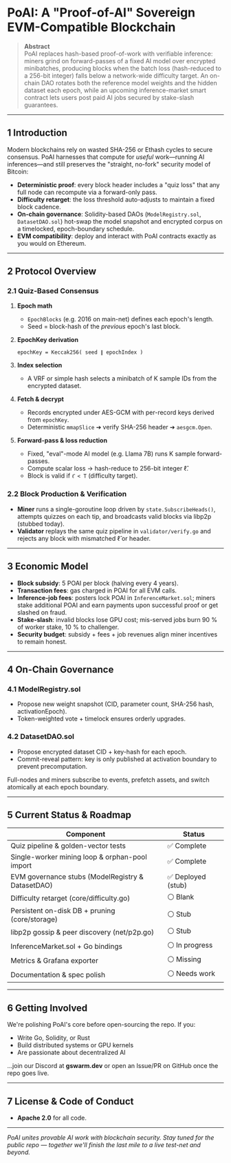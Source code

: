 # PoAI: A "Proof-of-AI" Sovereign EVM-Compatible Blockchain

> **Abstract**  
> PoAI replaces hash-based proof-of-work with verifiable inference: miners grind on forward-passes of a fixed AI model over encrypted minibatches, producing blocks when the batch loss (hash-reduced to a 256-bit integer) falls below a network-wide difficulty target. An on-chain DAO rotates both the reference model weights and the hidden dataset each epoch, while an upcoming inference-market smart contract lets users post paid AI jobs secured by stake-slash guarantees.

---

## 1 Introduction

Modern blockchains rely on wasted SHA-256 or Ethash cycles to secure consensus. PoAI harnesses that compute for _useful_ work—running AI inferences—and still preserves the "straight, no-fork" security model of Bitcoin:

- **Deterministic proof**: every block header includes a "quiz loss" that any full node can recompute via a forward-only pass.
- **Difficulty retarget**: the loss threshold auto-adjusts to maintain a fixed block cadence.
- **On-chain governance**: Solidity-based DAOs (`ModelRegistry.sol`, `DatasetDAO.sol`) hot-swap the model snapshot and encrypted corpus on a timelocked, epoch-boundary schedule.
- **EVM compatibility**: deploy and interact with PoAI contracts exactly as you would on Ethereum.

---

## 2 Protocol Overview

### 2.1 Quiz-Based Consensus

1. **Epoch math**  
   - `EpochBlocks` (e.g. 2016 on main-net) defines each epoch's length.  
   - Seed = block-hash of the _previous_ epoch's last block.  

2. **EpochKey derivation**  
   ```text
   epochKey = Keccak256( seed ∥ epochIndex )
   ```

3. **Index selection**

   * A VRF or simple hash selects a minibatch of K sample IDs from the encrypted dataset.

4. **Fetch & decrypt**

   * Records encrypted under AES-GCM with per-record keys derived from `epochKey`.
   * Deterministic `mmapSlice` ➔ verify SHA-256 header ➔ `aesgcm.Open`.

5. **Forward-pass & loss reduction**

   * Fixed, "eval"-mode AI model (e.g. Llama 7B) runs K sample forward-passes.
   * Compute scalar loss → hash-reduce to 256-bit integer ℓ̂.
   * Block is valid if `ℓ̂ < T` (difficulty target).

### 2.2 Block Production & Verification

* **Miner** runs a single-goroutine loop driven by `state.SubscribeHeads()`, attempts quizzes on each tip, and broadcasts valid blocks via libp2p (stubbed today).
* **Validator** replays the same quiz pipeline in `validator/verify.go` and rejects any block with mismatched ℓ̂ or header.

---

## 3 Economic Model

* **Block subsidy**: 5 POAI per block (halving every 4 years).
* **Transaction fees**: gas charged in POAI for all EVM calls.
* **Inference-job fees**: posters lock POAI in `InferenceMarket.sol`; miners stake additional POAI and earn payments upon successful proof or get slashed on fraud.
* **Stake-slash**: invalid blocks lose GPU cost; mis-served jobs burn 90 % of worker stake, 10 % to challenger.
* **Security budget**: subsidy + fees + job revenues align miner incentives to remain honest.

---

## 4 On-Chain Governance

### 4.1 ModelRegistry.sol

* Propose new weight snapshot (CID, parameter count, SHA-256 hash, activationEpoch).
* Token-weighted vote + timelock ensures orderly upgrades.

### 4.2 DatasetDAO.sol

* Propose encrypted dataset CID + key-hash for each epoch.
* Commit-reveal pattern: key is only published at activation boundary to prevent precomputation.

Full-nodes and miners subscribe to events, prefetch assets, and switch atomically at each epoch boundary.

---

## 5 Current Status & Roadmap

| Component                                         | Status            |
| ------------------------------------------------- | ----------------- |
| Quiz pipeline & golden-vector tests               | ✅ Complete       |
| Single-worker mining loop & orphan-pool import    | ✅ Complete       |
| EVM governance stubs (ModelRegistry & DatasetDAO) | ✅ Deployed (stub)|
| Difficulty retarget (core/difficulty.go)          | ⚪️ Blank          |
| Persistent on-disk DB + pruning (core/storage)    | ⚪️ Stub           |
| libp2p gossip & peer discovery (net/p2p.go)       | ⚪️ Stub           |
| InferenceMarket.sol + Go bindings                 | ⚪️ In progress    |
| Metrics & Grafana exporter                        | ⚪️ Missing        |
| Documentation & spec polish                       | ⚪️ Needs work     |

---

## 6 Getting Involved

We're polishing PoAI's core before open-sourcing the repo. If you:

* Write Go, Solidity, or Rust
* Build distributed systems or GPU kernels
* Are passionate about decentralized AI

…join our Discord at **gswarm.dev** or open an Issue/PR on GitHub once the repo goes live.

---

## 7 License & Code of Conduct

* **Apache 2.0** for all code.
---

*PoAI unites provable AI work with blockchain security. Stay tuned for the public repo — together we'll finish the last mile to a live test-net and beyond.* 
